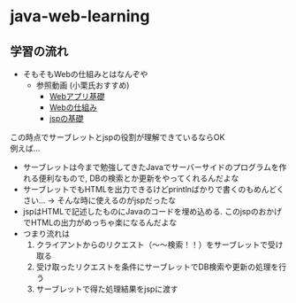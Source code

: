 # java-web-learning

## 学習の流れ
- そもそもWebの仕組みとはなんぞや
  - 参照動画 (小栗氏おすすめ)
    - [Webアプリ基礎](https://www.youtube.com/watch?v=iGTuTbxnV8M)
    - [Webの仕組み](https://www.youtube.com/watch?v=D6s7f8DHd5M)
    - [jspの基礎](https://www.youtube.com/watch?v=uYQzpGNx084)

この時点でサーブレットとjspの役割が理解できているならOK  
例えば...
  - サーブレットは今まで勉強してきたJavaでサーバーサイドのプログラムを作れる便利なもので, DBの検索とか更新をやってくれるんだよな
  - サーブレットでもHTMLを出力できるけどprintlnばかりで書くのもめんどくさい... → そんな時に使えるのがjspだったな
  - jspはHTMLで記述したものにJavaのコードを埋め込める. このjspのおかげでHTMLの出力がめっちゃ楽になるんだよな
  - つまり流れは
    1. クライアントからのリクエスト（〜〜検索！！）をサーブレットで受け取る
    2. 受け取ったリクエストを条件にサーブレットでDB検索や更新の処理を行う
    3. サーブレットで得た処理結果をjspに渡す 
